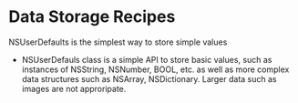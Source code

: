 # Data Storage Recipes

NSUserDefaults is the simplest way to store simple values
* NSUserDefauls class is a simple API to store basic values, such as instances of NSString, NSNumber, BOOL, etc. as well as more complex data structures such as NSArray, NSDictionary. Larger data such as images are not approripate.
